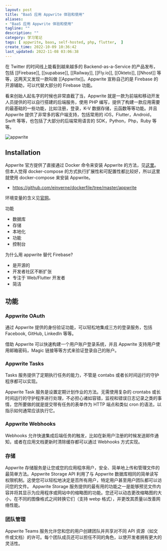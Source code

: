 ```yaml
---
layout: post
title: "BaaS 应用 Appwrite 体验和使用"
aliases:
- "BaaS 应用 Appwrite 体验和使用"
tagline: ""
description: ""
category: 学习笔记
tags: [ appwrite, baas, self-hosted, php, flutter,  ]
create_time: 2022-10-09 10:36:42
last_updated: 2022-11-08 03:06:38
---
```


在 Twitter 的时间线上能看到越来越多的 Backend-as-a-Service 的产品发布，包括 [[Firebase]], [[supabase]], [[Railway]], [[Fly.io]], [[Okteto]], [[Nhost]] 等等，这两天又发现一款叫做 [[Appwrite]]。Appwrite 宣称自己的是 Firebase 的开源辅助，可以代替大部分的 Firebase 功能。

看来创始人起名字的时候也非常直截了当，Appwrite 就是一款为前端和移动开发人员提供的可以自行搭建的后端服务，使用 PHP 编写，提供了构建一款应用需要的最基础的一些功能，比如注册，登录，K-V 数据存储，云函数等等功能。并且 Appwrite 提供了非常多的客户端支持，包括常用的 iOS，Flutter，Android，Swift 等等，也包括了大部分的后端常用语言的 SDK，Python，Php，Ruby 等等。

![appwrite](https://photo.einverne.info/images/2023/02/24/kCGN.jpg)

## Installation

Appwrite 官方提供了直接通过 Docker 命令来安装 Appwrite 的方法，见[这里](https://appwrite.io/docs/installation)。但本人觉得 docker-compose 的方式执行扩展性和可配置性都比较好，所以这里就使用 docker-compose 来安装 Appwrite。

- <https://github.com/einverne/dockerfile/tree/master/appwrite>

环境变量的含义见[官网](https://appwrite.io/docs/environment-variables)。

功能

- 数据库
- 存储
- 本地化
- 功能
- 控制台

为什么用 appwrite 替代 Firebase?

- 是开源的
- 开发者社区不断扩张
- 专注于 Web/Flutter 开发者
- 简洁

## 功能

### Appwrite OAuth

通过 Appwrite 提供的身份验证功能，可以轻松地集成三方的登录服务，包括 Facebook, GitHub, LinkedIn 等等。

借助 Appwrite 可以快速构建一个用户账户登录系统，并且 Appwrite 支持用户使用邮箱密码，Magic 链接等等方式来验证登录自己的账户。

### Appwrite Tasks

Tasks 服务提供了定期执行任务的能力，不管是 contabs 或者长时间运行的守护程序都可以实现。

Appwrite Task 服务是设置定期计划作业的方法。无需使用复杂的 crontabs 或长时间运行的守护程序进行处理，不必担心诸如容错，监视和错误日志记录之类的事情，您所要做的就是提交带有任务的表单作为 HTTP 端点和类似 cron 的语法，以指示如何通常应该执行它。

### Appwrite Webhooks

Webhooks 允许快速集成后端任务的触发，比如在新用户注册的时候发送邮件通知，或者在应用文档更新时清除缓存都可以通过 Webhooks 方式实现。

### 存储

Appwrite 存储服务是让您或您的应用程序用户，安全、简单地上传和管理文件的最简单方法。Appwrite Storage API 利用了与 Appwrite 数据库相同的简单读写权限机制。这使您可以轻松地决定是否所有用户，特定用户甚至用户团队都可以访问您的文件。
Appwrite Storage 服务提供的最有用的功能之一是能够预览文件内容并将其显示为应用程序或网站中的缩略图的功能。您还可以动态更改缩略图的大小，在不同的图像格式之间转换它们（支持 webp 格式），并更改其质量以改善网络性能。

### 团队管理

Appwrite Teams 服务允许您和您的用户创建团队并共享对不同 API 资源（如文件或文档）的许可。每个团队成员还可以担任不同的角色，以使开发者拥有更大的灵活性。
